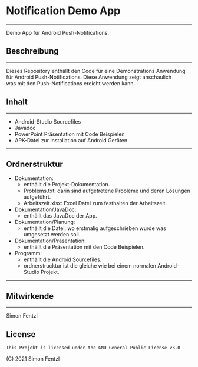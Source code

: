 # Notification Demo App
---
Demo App für Android Push-Notifications.
## Beschreibung
---
Dieses Repository enthällt den Code für eine Demonstrations Anwendung für Android Push-Notifications. Diese Anwendung zeigt anschaulich   
was mit den Push-Notifications ereicht werden kann.

## Inhalt
---
- Android-Studio Sourcefiles
- Javadoc
- PowerPoint Präsentation mit Code Beispielen
- APK-Datei zur Installation auf Android Geräten

---
## Ordnerstruktur
- Dokumentation:
    - enthällt die Projekt-Dokumentation.
    - Problems.txt: darin sind aufgetretene Probleme und deren Lösungen aufgeführt.
    - Arbeitszeit.xlsx: Excel Datei zum festhalten der Arbeitszeit.
- Dokumentation/JavaDoc:
    - enthällt das JavaDoc der App.
- Dokumentation/Planung:
    - enthällt die Datei, wo erstmalig aufgeschrieben wurde was umgesetzt werden soll.
- Dokumentation/Präsentation:
    - enthällt die Präsentation mit den Code Beispielen.
- Programm:
    - enthällt die Android Sourcefiles.
    - ordnerstrucktur ist die gleiche wie bei einem normalen Android-Studio Projekt.

---
## Mitwirkende
---
Simon Fentzl

## License
```
This Projekt is licensed under the GNU General Public License v3.0
```
(C) 2021 Simon Fentzl

